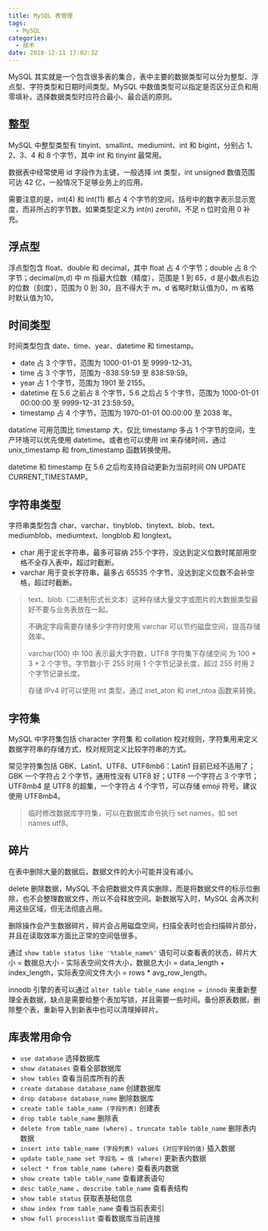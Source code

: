```yaml
---
title: MySQL 表管理
tags:
  - MySQL
categories:
  - 技术
date: 2018-12-11 17:02:32
---
```


MySQL 其实就是一个包含很多表的集合，表中主要的数据类型可以分为整型、浮点型、字符类型和日期时间类型。MySQL 中数值类型可以指定是否区分正负和用零填补。选择数据类型时应符合最小、最合适的原则。





<!-- more -->

## 整型

MySQL 中整型类型有 tinyint、smallint、mediumint、int 和 bigint，分别占 1、2、3、4 和 8 个字节，其中 int 和 tinyint 最常用。

数据表中经常使用 id 字段作为主键，一般选择 int 类型，int unsigned 数值范围可达 42 亿，一般情况下足够业务上的应用。

需要注意的是，int(4) 和 int(11) 都占 4 个字节的空间，括号中的数字表示显示宽度，而非所占的字节数。如果类型定义为 int(n) zerofill，不足 n 位时会用 0 补充。



## 浮点型

浮点型包含 float、double 和 decimal，其中 float 占 4 个字节；double 占 8 个字节；decimal(m,d) 中 m 指最大位数（精度），范围是 1 到 65，d 是小数点右边的位数（刻度），范围为 0 到 30，且不得大于 m，d 省略时默认值为0，m 省略时默认值为10。



## 时间类型

时间类型包含 date、time、year、datetime 和 timestamp。

* date 占 3 个字节，范围为 1000-01-01 至 9999-12-31。
* time 占 3 个字节，范围为 -838:59:59 至 838:59:59。
* year 占 1 个字节，范围为 1901 至 2155。
* datetime 在 5.6 之前占 8 个字节，5.6 之后占 5 个字节，范围为 1000-01-01 00:00:00 至 9999-12-31 23:59:59。
* timestamp 占 4 个字节，范围为 1970-01-01 00:00:00 至 2038 年。

datatime 可用范围比 timestamp 大，仅比 timestamp 多占 1 个字节的空间，生产环境可以优先使用 datetime。或者也可以使用 int 来存储时间，通过 unix_timestamp 和 from_timestamp 函数转换使用。

datetime 和 timestamp 在 5.6 之后均支持自动更新为当前时间 ON UPDATE CURRENT_TIMESTAMP。



## 字符串类型

字符串类型包含 char、varchar、tinyblob、tinytext、blob、text、mediumblob、mediumtext、longblob 和 longtext。

* char 用于定长字符串，最多可容纳 255 个字符，没达到定义位数时尾部用空格不全存入表中，超过时截断。
* varchar 用于变长字符串，最多占 65535 个字节，没达到定义位数不会补空格，超过时截断。

> text、blob（二进制形式长文本）这种存储大量文字或图片的大数据类型最好不要与业务表放在一起。
>
> 不确定字段需要存储多少字符时使用  varchar 可以节约磁盘空间，提高存储效率。
>
> varchar(100) 中 100 表示最大字符数，UTF8 字符集下存储空间 为 100 * 3 + 2 个字节。字节数小于 255 时用 1 个字节记录长度，超过 255 时用 2 个字节记录长度。
>
> 存储 IPv4 时可以使用 int 类型，通过 inet_aton 和 inet_ntoa 函数来转换。



## 字符集

MySQL 中字符集包括 character 字符集 和 collation 校对规则，字符集用来定义数据字符串的存储方式，校对规则定义比较字符串的方式。

常见字符集包括 GBK、Latin1、UTF8、UTF8mb6：Latin1 目前已经不适用了；GBK 一个字符占 2 个字节，通用性没有 UTF8 好；UTF8 一个字符占 3 个字节；UTF8mb4 是 UTF8 的超集，一个字符占 4 个字节，可以存储 emoji 符号。建议使用 UTF8mb4。

> 临时修改数据库字符集，可以在数据库命令执行 set names，如 set names utf8。



## 碎片

在表中删除大量的数据后，数据文件的大小可能并没有减小。

delete 删除数据，MySQL 不会把数据文件真实删除，而是将数据文件的标示位删除，也不会整理数据文件，所以不会释放空间。新数据写入时，MySQL 会再次利用这些区域，但无法彻底占用。

删除操作会产生数据碎片，碎片会占用磁盘空间，扫描全表时也会扫描碎片部分，并且在读取效率方面比正常的空间低很多。

通过 `show table status like '%table_name%'` 语句可以查看表的状态，碎片大小 = 数据总大小 - 实际表空间文件大小，数据总大小 = data_length + index_length，实际表空间文件大小 = rows * avg_row_length。

innodb 引擎的表可以通过 `alter table table_name engine = innodb` 来重新整理全表数据，缺点是需要给整个表加写锁，并且需要一些时间。备份原表数据，删除整个表，重新导入到新表中也可以清理掉碎片。



## 库表常用命令

* `use database` 选择数据库
* `show databases` 查看全部数据库
* `show tables` 查看当前库所有的表
* `create database database_name` 创建数据库
* `drop database database_name` 删除数据库
* `create table table_name (字段列表)` 创建表
* `drop table table_name` 删除表
* `delete from table_name (where)` 、`truncate table table_name` 删除表内数据
* `insert into table_name (字段列表) values (对应字段的值)` 插入数据
* `update table_name set 字段名 = 值 (where)` 更新表内数据
* `select * from table_name (where)` 查看表内数据
* `show create table table_name` 查看建表语句
* `desc table_name` 、`describe table_name` 查看表结构
* `show table status` 获取表基础信息
* `show index from table_name` 查看当前表索引
* `show full processlist` 查看数据库当前连接


